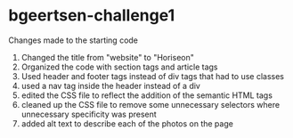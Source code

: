 # bgeertsen-challenge1

Changes made to the starting code
1. Changed the title from "website" to "Horiseon"
2. Organized the code with section tags and article tags
3. Used header and footer tags instead of div tags that had to use classes
4. used a nav tag inside the header instead of a div
5. edited the CSS file to reflect the addition of the semantic HTML tags
6. cleaned up the CSS file to remove some unnecessary selectors where unnecessary specificity was present
6. added alt text to describe each of the photos on the page
